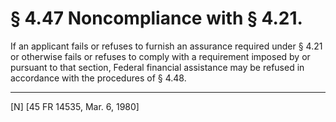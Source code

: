 # § 4.47   Noncompliance with § 4.21.

If an applicant fails or refuses to furnish an assurance required under § 4.21 or otherwise fails or refuses to comply with a requirement imposed by or pursuant to that section, Federal financial assistance may be refused in accordance with the procedures of § 4.48.



---

[N] [45 FR 14535, Mar. 6, 1980]




